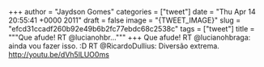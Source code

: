 
+++
author = "Jaydson Gomes"
categories = ["tweet"]
date = "Thu Apr 14 20:55:41 +0000 2011"
draft = false
image = "{TWEET_IMAGE}"
slug = "efcd31ccadf260b92e49b6b2fc77ebdc68c2538c"
tags = ["tweet"]
title = """Que afude! RT @lucianohbr..."""
+++
Que afude! RT @lucianohbraga: ainda vou fazer isso. :D RT @RicardoDullius: Diversão extrema. http://youtu.be/dVh5lLUO0ms

